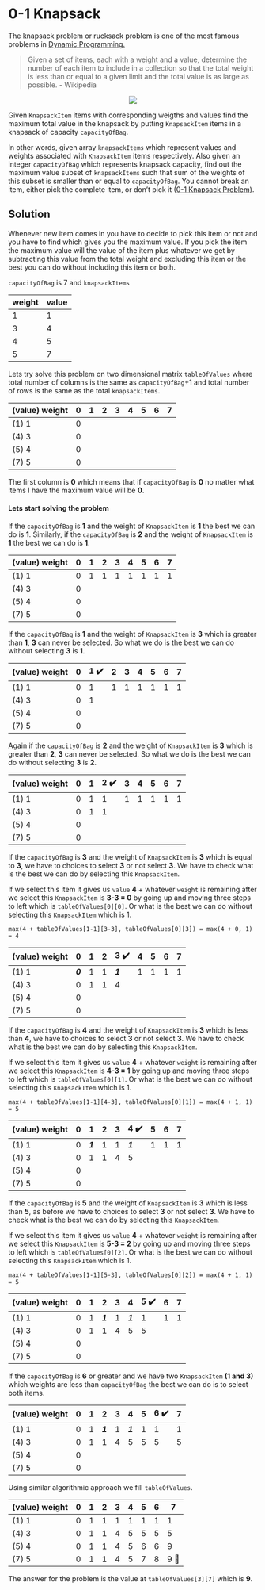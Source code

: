 # 0-1 Knapsack 

The knapsack problem or rucksack problem is one of the most famous problems in [Dynamic Programming.](https://www.topcoder.com/community/data-science/data-science-tutorials/dynamic-programming-from-novice-to-advanced/) 

> Given a set of items, each with a weight and a value, determine the number of each item to include in a collection so that  the total weight is less than or equal to a given limit and the total value is as large as possible. - Wikipedia

<p align="center"><img src ="https://upload.wikimedia.org/wikipedia/commons/thumb/f/fd/Knapsack.svg/250px-Knapsack.svg.png" /></p>

Given `KnapsackItem` items with corresponding weigths and values find the maximum total value in the knapsack by putting `KnapsackItem` items in a knapsack of capacity `capacityOfBag`. 

In other words, given array `knapsackItems` which represent values and weights associated with `KnapsackItem` items respectively. Also given an integer `capacityOfBag` which represents knapsack capacity, find out the maximum value subset of `knapsackItems` such that sum of the weights of this subset is smaller than or equal to `capacityOfBag`. You cannot break an item, either pick the complete item, or don’t pick it ([0-1 Knapsack Problem](http://www.geeksforgeeks.org/dynamic-programming-set-10-0-1-knapsack-problem/)).

## Solution

Whenever new item comes in you have to decide to pick this item or not and you have to find which gives you the maximum value. If you pick the item the maximum value will the value of the item plus whatever we get by subtracting this value from the total weight and excluding this item or the best you can do without including this item or both.

`capacityOfBag` is 7 and `knapsackItems`

weight | value
-------|------
1 | 1
3 | 4
4 | 5
5 | 7

Lets try solve this problem on two dimensional matrix `tableOfValues` where total number of columns is the same as `capacityOfBag`+1 and total number of rows is the same as the total `knapsackItems`.

(value) weight | 0 | 1 | 2 | 3 |4 | 5 | 6 | 7
---------------|---|---|---|---|--|---|---|--
(1) 1 | 0 |  |  |  |  |  |  | 
(4) 3 | 0 |  |  |  |  |  |  | 
(5) 4 | 0 |  |  |  |  |  |  | 
(7) 5 | 0 |  |  |  |  |  |  | 

The first column is **0** which means that if `capacityOfBag` is **0** no matter what items I have the maximum value will be **0**.

#### Lets start solving the problem

If the `capacityOfBag` is **1** and the weight of `KnapsackItem` is **1** the best we can do is **1**. Similarly, if the `capacityOfBag` is **2** and the weight of `KnapsackItem` is **1** the best we can do is **1**.

(value) weight | 0 | 1 | 2 | 3 |4 | 5 | 6 | 7
---------------|---|---|---|---|--|---|---|--
(1) 1 | 0 | 1 | 1 | 1 | 1 | 1 | 1 | 1
(4) 3 | 0 |  |  |  |  |  |  | 
(5) 4 | 0 |  |  |  |  |  |  | 
(7) 5 | 0 |  |  |  |  |  |  | 

If the `capacityOfBag` is **1** and the weight of `KnapsackItem` is **3** which is greater than **1**, **3** can never be selected. So what we do is the best we can do without selecting **3** is **1**.

(value) weight | 0 | 1 :heavy_check_mark: | 2 | 3 |4 | 5 | 6 | 7
---------------|---|---|---|---|--|---|---|--
(1) 1 | 0 | 1 | 1 | 1 | 1 | 1 | 1 | 1
(4) 3 | 0 | 1 |  |  |  |  |  | 
(5) 4 | 0 |  |  |  |  |  |  | 
(7) 5 | 0 |  |  |  |  |  |  | 

Again if the `capacityOfBag` is **2** and the weight of `KnapsackItem` is **3** which is greater than **2**, **3** can never be selected. So what we do is the best we can do without selecting **3** is **2**.

(value) weight | 0 | 1 | 2 :heavy_check_mark: | 3 |4 | 5 | 6 | 7
---------------|---|---|---|---|--|---|---|--
(1) 1 | 0 | 1 | 1 | 1 | 1 | 1 | 1 | 1
(4) 3 | 0 | 1 | 1 |  |  |  |  | 
(5) 4 | 0 |  |  |  |  |  |  | 
(7) 5 | 0 |  |  |  |  |  |  |

If the `capacityOfBag` is **3** and the weight of `KnapsackItem` is **3** which is equal to **3**, we have to choices to select **3** or not select **3**. We have to check what is the best we can do by selecting this `KnapsackItem`.

If we select this item it gives us `value` **4** + whatever `weight` is remaining after we select this `KnapsackItem` is **3-3 = 0** by going up and moving three steps to left which is `tableOfValues[0][0]`. Or what is the best we can do without selecting this `KnapsackItem` which is 1.

```
max(4 + tableOfValues[1-1][3-3], tableOfValues[0][3]) = max(4 + 0, 1) = 4
```

(value) weight | 0 | 1 | 2 | 3 :heavy_check_mark: |4 | 5 | 6 | 7
---------------|---|---|---|---|--|---|---|--
(1) 1 | ***0*** | 1 | 1 |  ***1*** | 1 | 1 | 1 | 1
(4) 3 | 0 | 1 | 1 | 4 |  |  |  | 
(5) 4 | 0 |  |  |  |  |  |  | 
(7) 5 | 0 |  |  |  |  |  |  |

If the `capacityOfBag` is **4** and the weight of `KnapsackItem` is **3** which is less than **4**, we have to choices to select **3** or not select **3**. We have to check what is the best we can do by selecting this `KnapsackItem`.

If we select this item it gives us `value` **4** + whatever `weight` is remaining after we select this `KnapsackItem` is **4-3 = 1** by going up and moving three steps to left which is `tableOfValues[0][1]`. Or what is the best we can do without selecting this `KnapsackItem` which is 1.

```
max(4 + tableOfValues[1-1][4-3], tableOfValues[0][1]) = max(4 + 1, 1) = 5
```

(value) weight | 0 | 1 | 2 | 3  |4 :heavy_check_mark: | 5 | 6 | 7
---------------|---|---|---|---|--|---|---|--
(1) 1 | 0 | ***1*** | 1 | 1 | ***1*** | 1 | 1 | 1
(4) 3 | 0 | 1 | 1 | 4 | 5 |  |  | 
(5) 4 | 0 |  |  |  |  |  |  | 
(7) 5 | 0 |  |  |  |  |  |  |

If the `capacityOfBag` is **5** and the weight of `KnapsackItem` is **3** which is less than **5**, as before we have to choices to select **3** or not select **3**. We have to check what is the best we can do by selecting this `KnapsackItem`.

If we select this item it gives us `value` **4** + whatever `weight` is remaining after we select this `KnapsackItem` is **5-3 = 2** by going up and moving three steps to left which is `tableOfValues[0][2]`. Or what is the best we can do without selecting this `KnapsackItem` which is 1.

```
max(4 + tableOfValues[1-1][5-3], tableOfValues[0][2]) = max(4 + 1, 1) = 5
```

(value) weight | 0 | 1 | 2 | 3  |4  | 5 :heavy_check_mark: | 6 | 7
---------------|---|---|---|---|--|---|---|--
(1) 1 | 0 | 1 | ***1*** | 1 | ***1*** | 1 | 1 | 1
(4) 3 | 0 | 1 | 1 | 4 | 5 | 5 |  | 
(5) 4 | 0 |  |  |  |  |  |  | 
(7) 5 | 0 |  |  |  |  |  |  |

If the `capacityOfBag` is **6** or greater and we have two `KnapsackItem` **(1 and 3)** which weights are less than `capacityOfBag` the best we can do is to select both items.

(value) weight | 0 | 1 | 2 | 3  |4  | 5 | 6 :heavy_check_mark: | 7
---------------|---|---|---|---|--|---|---|--
(1) 1 | 0 | 1 | ***1*** | 1 | ***1*** | 1 | 1 | 1
(4) 3 | 0 | 1 | 1 | 4 | 5 | 5 | 5 | 5
(5) 4 | 0 |  |  |  |  |  |  | 
(7) 5 | 0 |  |  |  |  |  |  |

Using similar algorithmic approach we fill `tableOfValues`.

(value) weight | 0 | 1 | 2 | 3  |4  | 5 | 6 | 7
---------------|---|---|---|---|--|---|---|--
(1) 1 | 0 | 1 | 1| 1 | 1| 1 | 1 | 1
(4) 3 | 0 | 1 | 1 | 4 | 5 | 5 | 5 | 5
(5) 4 | 0 | 1 | 1 | 4 | 5 | 6 | 6 | 9
(7) 5 | 0 | 1 | 1 | 4 |  5| 7 | 8 | 9 :small_blue_diamond:

The answer for the problem is the value at `tableOfValues[3][7]` which is **9**.


